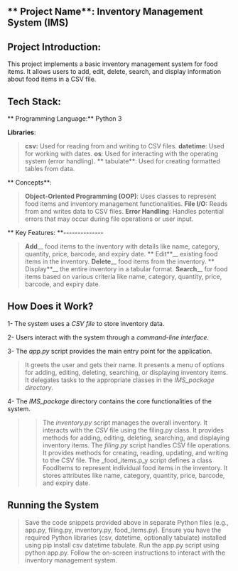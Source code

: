 ** Project Name**: Inventory Management System (IMS)
-------------
**Project Introduction**:
---------------------
This project implements a basic inventory management system for food items. 
It allows users to add, edit, delete, search, and display information about food items in a CSV file.

**Tech Stack**:
----------------
** Programming Language:** Python 3

 **Libraries**:

> **csv:** Used for reading from and writing to CSV files.
> **datetime**: Used for working with dates.
> **os**: Used for interacting with the operating system (error handling).
>** tabulate**: Used for creating formatted tables from data.

** Concepts**:

> **Object-Oriented Programming (OOP)**: Uses classes to represent food items and inventory management functionalities.
> **File I/O:** Reads from and writes data to CSV files.
> **Error Handling**: Handles potential errors that may occur during file operations or user input.

** Key Features:
**--------------
> **Add**__ food items to the inventory with details like name, category, quantity, price, barcode, and expiry date.
>** Edit**__ existing food items in the inventory.
> **Delete**__ food items from the inventory.
>** Display**__ the entire inventory in a tabular format.
> **Search**__ for food items based on various criteria like name, category, quantity, price, barcode, and expiry date.

**How Does it Work?**
--------------------
1- The system uses a _CSV file_ to store inventory data.

2- Users interact with the system through a _command-line interface._

3- The _app.py_ script provides the main entry point for the application.
> It greets the user and gets their name.
> It presents a menu of options for adding, editing, deleting, searching, or displaying inventory items.
> It delegates tasks to the appropriate classes in the _IMS_package directory_.

4- The _IMS_package_ directory contains the core functionalities of the system.
>> The _inventory.py_ script manages the overall inventory.
   > It interacts with the _CSV_ file using the filing.py class.
   > It provides methods for adding, editing, deleting, searching, and displaying inventory items.
>> The _filing.py_ script handles CSV file operations.
   > It provides methods for creating, reading, updating, and writing to the CSV file.
>> The _food_items.p_y script defines a class FoodItems to represent individual food items in the inventory.
   > It stores attributes like name, category, quantity, price, barcode, and expiry date.

 **Running the System**
-----------------------
> Save the code snippets provided above in separate Python files (e.g., app.py, filing.py, inventory.py, food_items.py).
> Ensure you have the required Python libraries (csv, datetime, optionally tabulate) installed using pip install csv datetime tabulate.
> Run the app.py script using python app.py.
> Follow the on-screen instructions to interact with the inventory management system.
